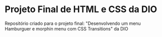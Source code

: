 # Projeto Final de HTML e CSS da DIO
Repositório criado para o projeto final: "Desenvolvendo um menu Hamburguer e morphin menu com CSS Transitions" da DIO
